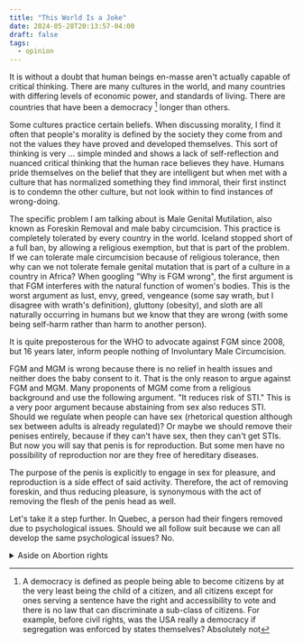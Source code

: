```yaml
---
title: "This World Is a Joke"
date: 2024-05-28T20:13:57-04:00
draft: false
tags:
  - opinion
---
```


It is without a doubt that human beings en-masse aren't actually capable of critical thinking. There are many cultures in the world, and many countries with differing levels of economic power, and standards of living. There are countries that have been a democracy [^1] longer than others.

Some cultures practice certain beliefs. When discussing morality, I find it often that people's morality is defined by the society they come from and not the values they have proved and developed themselves. This sort of thinking is very ... simple minded and shows a lack of self-reflection and nuanced critical thinking that the human race believes they have. Humans pride themselves on the belief that they are intelligent but when met with a culture that has normalized something they find immoral, their first instinct is to condemn the other culture, but not look within to find instances of wrong-doing.

The specific problem I am talking about is Male Genital Mutilation, also known as Foreskin Removal and male baby  circumcision. This practice is completely tolerated by every country in the world. Iceland stopped short of a full ban, by allowing a religious exemption, but that is part of the problem. If we can tolerate male circumcision because of religious tolerance, then why can we not tolerate female genital mutation that is part of a culture in a country in  Africa? When googling "Why is FGM wrong", the first argument is that FGM interferes with the natural function of women's bodies. This is the worst argument as lust, envy, greed, vengeance (some say wrath, but I disagree with wrath's definition), gluttony (obesity), and sloth are all naturally occurring in humans but we know that they are wrong (with some being self-harm rather than harm to another person).

It is quite preposterous for the WHO to advocate against FGM since 2008, but 16 years later, inform people nothing of Involuntary Male Circumcision.

FGM and MGM is wrong because there is no relief in health issues and neither does the baby consent to it. That is the only reason to argue against FGM and MGM. Many proponents of MGM come from a religious background and use the following argument. "It reduces risk of STI." This is a very poor argument because abstaining from sex also reduces STI. Should we regulate when people can have sex (rhetorical question although sex between adults is already regulated)? Or maybe we should remove their penises entirely, because if they can't have sex, then they can't get STIs. But now you will say that penis is for reproduction. But some men have no possibility of reproduction nor are they free of hereditary diseases.

The purpose of the penis is explicitly to engage in sex for pleasure, and reproduction is a side effect of said activity. Therefore, the act of removing foreskin, and thus reducing pleasure, is synonymous with the act of removing the flesh of the penis head as well.

Let's take it a step further. In Quebec, a person had their fingers removed due to psychological issues. Should we all follow suit because we can all develop the same psychological issues? No.

[^1]: A democracy is defined as people being able to become citizens by at the very least being the child of a citizen, and all citizens except for ones serving a sentence have the right and accessibility to vote and there is no law that can discriminate a sub-class of citizens. For example, before civil rights, was the USA really a democracy if segregation was enforced by states themselves? Absolutely not


<details><summary>Aside on Abortion rights</summary>

The case for abortion is very simple. No country has property rights that prevent the owner from kicking someone out. A parent can kick their child out whenever they want. There is no legal contractual obligation to even keep the child once the child is born. Therefore, if a fetus is deemed to be trespassing (i.e. unwanted), it does not really matter if the eviction (abortion) results in its death. If the fetus could be preserved, I would be an advocate for it, just as I am an advocate that resuscitation of a fetus should not be the parents' right. An abortion is a clear separation of legal duties, and what happens to the fetus outside of a womb, is the concern of society and the state, but not the mother. This is similar to how an eviction of a trespasser of physical land would work. It's society's problem and dealing to the issue, not the property owner. The property owner doesn't decide what to do with the trespasser (except in cases of self-defence), society (police) does.

</details>